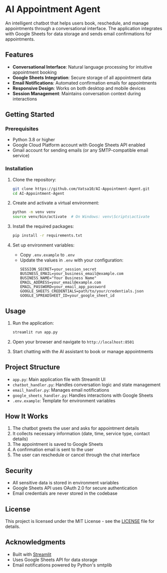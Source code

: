 # AI Appointment Agent

An intelligent chatbot that helps users book, reschedule, and manage appointments through a conversational interface. The application integrates with Google Sheets for data storage and sends email confirmations for appointments.

## Features

- **Conversational Interface**: Natural language processing for intuitive appointment booking
- **Google Sheets Integration**: Secure storage of all appointment data
- **Email Notifications**: Automated confirmation emails for appointments
- **Responsive Design**: Works on both desktop and mobile devices
- **Session Management**: Maintains conversation context during interactions

## Getting Started

### Prerequisites

- Python 3.8 or higher
- Google Cloud Platform account with Google Sheets API enabled
- Gmail account for sending emails (or any SMTP-compatible email service)

### Installation

1. Clone the repository:
   ```bash
   git clone https://github.com/Vatsa10/AI-Appointment-Agent.git
   cd AI-Appointment-Agent
   ```

2. Create and activate a virtual environment:
   ```bash
   python -m venv venv
   source venv/bin/activate  # On Windows: venv\Scripts\activate
   ```

3. Install the required packages:
   ```bash
   pip install -r requirements.txt
   ```

4. Set up environment variables:
   - Copy `.env.example` to `.env`
   - Update the values in `.env` with your configuration:
     ```
     SESSION_SECRET=your_session_secret
     BUSINESS_EMAIL=your_business_email@example.com
     BUSINESS_NAME="Your Business Name"
     EMAIL_ADDRESS=your_email@example.com
     EMAIL_PASSWORD=your_email_app_password
     GOOGLE_SHEETS_CREDENTIALS=path/to/your/credentials.json
     GOOGLE_SPREADSHEET_ID=your_google_sheet_id
     ```

## Usage

1. Run the application:
   ```bash
   streamlit run app.py
   ```

2. Open your browser and navigate to `http://localhost:8501`

3. Start chatting with the AI assistant to book or manage appointments

## Project Structure

- `app.py`: Main application file with Streamlit UI
- `chatbot_handler.py`: Handles conversation logic and state management
- `email_handler.py`: Manages email notifications
- `google_sheets_handler.py`: Handles interactions with Google Sheets
- `.env.example`: Template for environment variables

## How It Works

1. The chatbot greets the user and asks for appointment details
2. It collects necessary information (date, time, service type, contact details)
3. The appointment is saved to Google Sheets
4. A confirmation email is sent to the user
5. The user can reschedule or cancel through the chat interface

## Security

- All sensitive data is stored in environment variables
- Google Sheets API uses OAuth 2.0 for secure authentication
- Email credentials are never stored in the codebase

## License

This project is licensed under the MIT License - see the [LICENSE](LICENSE) file for details.

## Acknowledgments

- Built with [Streamlit](https://streamlit.io/)
- Uses Google Sheets API for data storage
- Email notifications powered by Python's smtplib
